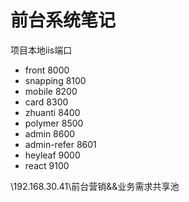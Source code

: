 # 前台系统笔记

项目本地iis端口

- front 8000
- snapping 8100
- mobile 8200
- card 8300
- zhuanti 8400
- polymer 8500
- admin 8600
- admin-refer 8601
- heyleaf 9000
- react 9100


\\192.168.30.41\前台营销&&业务需求共享池
